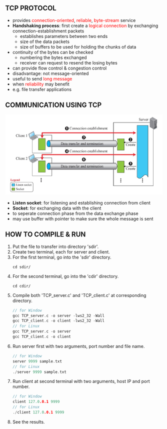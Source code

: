 ## TCP PROTOCOL
- provides <span style="color:red">connection-oriented</span>, <span style="color:red">reliable</span>, <span style="color:red">byte-stream</span> service
- **Handshaking process**: first create a <span style="color:red">logical connection</span> by exchanging connection-establishment packets
    - establishes parameters between two ends
    - size of the data packets
    - size of buffers to be used for holding the chunks of data
- continuity of the bytes can be checked
    - numbering the bytes exchanged
    - receiver can request to resend the losing bytes
- can provide flow control & congestion control
- disadvantage: not message-oriented
- useful to send <span style="color:red">long message</span>
- when <span style="color:red">reliability</span> may benefit
- e.g. file transfer applications


## COMMUNICATION USING TCP
![tcp_connection](tcp_connection.jpg)
- **Listen socket**: for listening and establishing connection from client
- **Socket**: for exchanging data with the client
- to seperate connection phase from the data exchange phase
- may use buffer with pointer to make sure the whole message is sent


## HOW TO COMPILE & RUN
1. Put the file to transfer into directory 'sdir'.
2. Create two terminal, each for server and client.
3. For the first terminal, go into the 'sdir' directory.
    ```
    cd sdir/
    ```
4. For the second terminal, go into the 'cdir' directory.
    ```
    cd cdir/
    ```
5. Compile both 'TCP_server.c' and 'TCP_client.c' at corresponding directory.
    ```c
    // for Window
    gcc TCP_server.c -o server -lws2_32 -Wall
    gcc TCP_client.c -o client -lws2_32 -Wall
    // for Linux
    gcc TCP_server.c -o server
    gcc TCP_client.c -o client
    ```
6. Run server first with two arguments, port number and file name.
    ```c
    // for Window
    server 9999 sample.txt
    // for Linux
    ./server 9999 sample.txt
    ```
7. Run client at second terminal with two arguments, host IP and port number.
    ```c
    // for Window
    client 127.0.0.1 9999
    // for Linux
    ./client 127.0.0.1 9999
    ```
8. See the results.